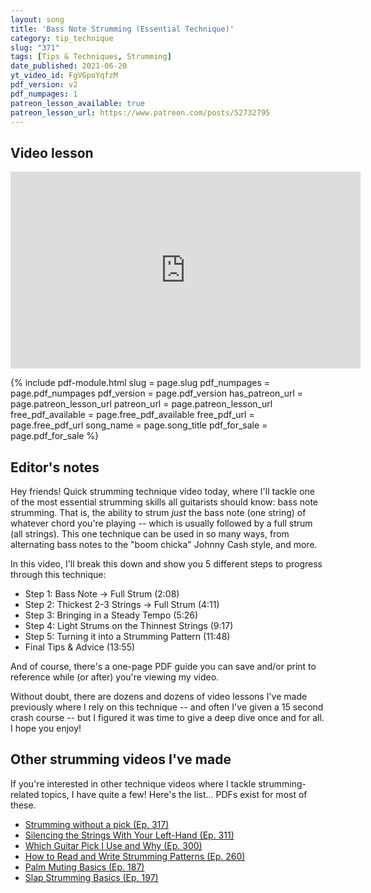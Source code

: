 ```yaml
---
layout: song
title: 'Bass Note Strumming (Essential Technique)'
category: tip_technique
slug: "371"
tags: [Tips & Techniques, Strumming]
date_published: 2021-06-20
yt_video_id: FgVGpoYqfzM
pdf_version: v2
pdf_numpages: 1
patreon_lesson_available: true
patreon_lesson_url: https://www.patreon.com/posts/52732795
---
```





## Video lesson

<iframe width="560" height="315" src="https://www.youtube.com/embed/{{page.yt_video_id}}" frameborder="0" allow="accelerometer; autoplay; encrypted-media; gyroscope; picture-in-picture" allowfullscreen></iframe>

{% include pdf-module.html slug = page.slug pdf_numpages = page.pdf_numpages pdf_version = page.pdf_version has_patreon_url = page.patreon_lesson_url patreon_url = page.patreon_lesson_url free_pdf_available = page.free_pdf_available free_pdf_url = page.free_pdf_url song_name = page.song_title pdf_for_sale = page.pdf_for_sale %}

## Editor's notes

Hey friends! Quick strumming technique video today, where I'll tackle one of the most essential strumming skills all guitarists should know: bass note strumming. That is, the ability to strum *just* the bass note (one string) of whatever chord you're playing -- which is usually followed by a full strum (all strings). This one technique can be used in so many ways, from alternating bass notes to the "boom chicka" Johnny Cash style, and more.

In this video, I'll break this down and show you 5 different steps to progress through this technique:

- Step 1: Bass Note → Full Strum (2:08)
- Step 2: Thickest 2-3 Strings → Full Strum (4:11)
- Step 3: Bringing in a Steady Tempo (5:26)
- Step 4: Light Strums on the Thinnest Strings (9:17)
- Step 5: Turning it into a Strumming Pattern (11:48)
- Final Tips & Advice (13:55)

And of course, there's a one-page PDF guide you can save and/or print to reference while (or after) you're viewing my video.

Without doubt, there are dozens and dozens of video lessons I've made previously where I rely on this technique -- and often I've given a 15 second crash course -- but I figured it was time to give a deep dive once and for all. I hope you enjoy!

## Other strumming videos I've made

If you're interested in other technique videos where I tackle strumming-related topics, I have quite a few! Here's the list... PDFs exist for most of these.

- [Strumming without a pick (Ep. 317)](https://playsongnotes.com/lessons/317/)
- [Silencing the Strings With Your Left-Hand (Ep. 311)](https://playsongnotes.com/lessons/311/)
- [Which Guitar Pick I Use and Why (Ep. 300)](https://playsongnotes.com/lessons/300/)
- [How to Read and Write Strumming Patterns (Ep. 260)](https://playsongnotes.com/lessons/260/)
- [Palm Muting Basics (Ep. 187)](https://playsongnotes.com/lessons/187/)
- [Slap Strumming Basics (Ep. 197)](https://playsongnotes.com/lessons/197/)
